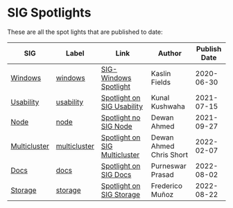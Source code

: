 # SIG Spotlights

These are all the spot lights that are published to date:

| SIG | Label | Link | Author | Publish Date |
|-----|-------|------|--------|--------------|
| [Windows](https://github.com/kubernetes/community/blob/master/sig-windows/README.md) | [windows](https://github.com/kubernetes/kubernetes/labels/sig%2Fwindows) | [SIG-Windows Spotlight](https://kubernetes.io/blog/2020/06/30/sig-windows-spotlight-2020/) | Kaslin Fields | 2020-06-30 |
| [Usability](https://github.com/kubernetes/community/blob/master/sig-usability/README.md) | [usability](https://github.com/kubernetes/kubernetes/labels/sig%2Fusability) | [Spotlight on SIG Usability](https://kubernetes.io/blog/2021/07/15/sig-usability-spotlight-2021/) | Kunal Kushwaha | 2021-07-15 |
| [Node](https://github.com/kubernetes/community/blob/master/sig-node/README.md) | [node](https://github.com/kubernetes/kubernetes/labels/sig%2Fnode) | [Spotlight no SIG Node](https://kubernetes.io/blog/2021/09/27/sig-node-spotlight-2021/) | Dewan Ahmed | 2021-09-27 |
| [Multicluster](https://github.com/kubernetes/community/blob/master/sig-multicluster/README.md) | [multicluster](https://github.com/kubernetes/kubernetes/labels/sig%2Fmulticluster) | [Spotlight on SIG Multicluster](https://kubernetes.io/blog/2022/02/07/sig-multicluster-spotlight-2022/) | Dewan Ahmed <br> Chris Short | 2022-02-07  |
| [Docs](https://github.com/kubernetes/community/blob/master/sig-docs/README.md) | [docs](https://github.com/kubernetes/kubernetes/labels/sig%2Fdocs) | [Spotlight on SIG Docs](https://kubernetes.io/blog/2022/08/02/sig-docs-spotlight-2022/) | Purneswar Prasad | 2022-08-02 |
| [Storage](https://github.com/kubernetes/community/blob/master/sig-storage/README.md) | [storage](https://github.com/kubernetes/kubernetes/labels/sig%2Fstorage) | [Spotlight on SIG Storage](https://kubernetes.io/blog/2022/08/22/sig-storage-spotlight/) | Frederico Muñoz | 2022-08-22 |
